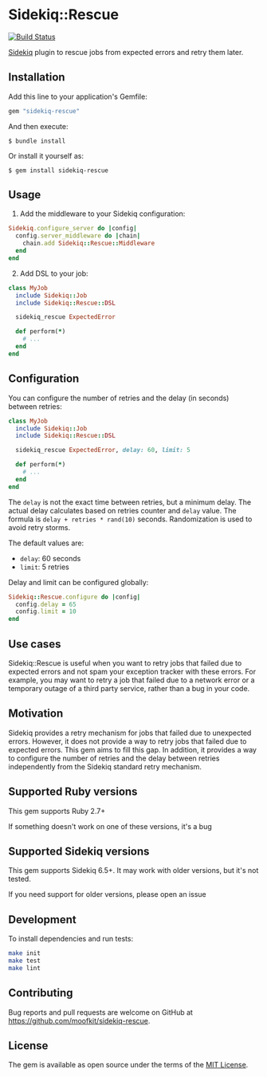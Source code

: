 # Sidekiq::Rescue

[![Build Status](https://github.com/moofkit/sidekiq-rescue/actions/workflows/main.yml/badge.svg?branch=main)](https://github.com/moofkit/sidekiq-rescue/actions/workflows/main.yml)

[Sidekiq](https://github.com/sidekiq/sidekiq) plugin to rescue jobs from expected errors and retry them later.

## Installation

Add this line to your application's Gemfile:

```ruby
gem "sidekiq-rescue"
```

And then execute:

    $ bundle install

Or install it yourself as:

    $ gem install sidekiq-rescue

## Usage

1. Add the middleware to your Sidekiq configuration:

```ruby
Sidekiq.configure_server do |config|
  config.server_middleware do |chain|
    chain.add Sidekiq::Rescue::Middleware
  end
end
```

2. Add DSL to your job:

```ruby
class MyJob
  include Sidekiq::Job
  include Sidekiq::Rescue::DSL

  sidekiq_rescue ExpectedError

  def perform(*)
    # ...
  end
end
```

## Configuration

You can configure the number of retries and the delay (in seconds) between retries:

```ruby
class MyJob
  include Sidekiq::Job
  include Sidekiq::Rescue::DSL

  sidekiq_rescue ExpectedError, delay: 60, limit: 5

  def perform(*)
    # ...
  end
end
```

The `delay` is not the exact time between retries, but a minimum delay. The actual delay calculates based on retries counter and `delay` value. The formula is `delay + retries * rand(10)` seconds. Randomization is used to avoid retry storms.

The default values are:
- `delay`: 60 seconds
- `limit`: 5 retries

Delay and limit can be configured globally:

```ruby
Sidekiq::Rescue.configure do |config|
  config.delay = 65
  config.limit = 10
end
```

## Use cases

Sidekiq::Rescue is useful when you want to retry jobs that failed due to expected errors and not spam your exception tracker with these errors. For example, you may want to retry a job that failed due to a network error or a temporary outage of a third party service, rather than a bug in your code.

## Motivation

Sidekiq provides a retry mechanism for jobs that failed due to unexpected errors. However, it does not provide a way to retry jobs that failed due to expected errors. This gem aims to fill this gap.
In addition, it provides a way to configure the number of retries and the delay between retries independently from the Sidekiq standard retry mechanism.

## Supported Ruby versions

This gem supports Ruby 2.7+

If something doesn't work on one of these versions, it's a bug

## Supported Sidekiq versions

This gem supports Sidekiq 6.5+. It may work with older versions, but it's not tested.

If you need support for older versions, please open an issue

## Development

To install dependencies and run tests:
```bash
make init
make test
make lint
```

## Contributing

Bug reports and pull requests are welcome on GitHub at https://github.com/moofkit/sidekiq-rescue.

## License

The gem is available as open source under the terms of the [MIT License](https://opensource.org/licenses/MIT).
